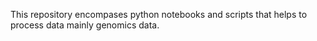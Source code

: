 This repository encompases python notebooks and scripts that helps to process data mainly genomics data.
